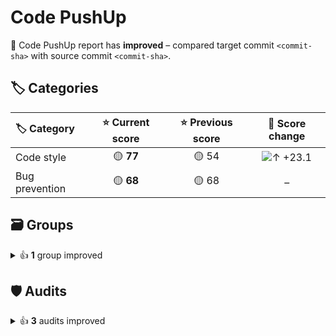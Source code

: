 # Code PushUp

🥳 Code PushUp report has **improved** – compared target commit `<commit-sha>` with source commit `<commit-sha>`.

## 🏷️ Categories

|🏷️ Category|⭐ Current score|⭐ Previous score|🔄 Score change|
|:--|:--:|:--:|:--:|
|Code style|🟡 **77**|🟡 54|![↑ +23.1](https://img.shields.io/badge/%E2%86%91%20%2B23.1-green)|
|Bug prevention|🟡 **68**|🟡 68|–|

## 🗃️ Groups

<details>
<summary>👍 <strong>1</strong> group improved</summary>

|🔌 Plugin|🗃️ Group|⭐ Current score|⭐ Previous score|🔄 Score change|
|:--|:--|:--:|:--:|:--:|
|[ESLint](https://www.npmjs.com/package/@code-pushup/eslint-plugin)|Suggestions|🟡 **71**|🟡 50|![↑ +21.4](https://img.shields.io/badge/%E2%86%91%20%2B21.4-green)|

3 other groups are unchanged.

</details>


## 🛡️ Audits

<details>
<summary>👍 <strong>3</strong> audits improved</summary>

|🔌 Plugin|🛡️ Audit|📏 Current value|📏 Previous value|🔄 Value change|
|:--|:--|:--:|:--:|:--:|
|[ESLint](https://www.npmjs.com/package/@code-pushup/eslint-plugin)|[Require or disallow method and property shorthand syntax for object literals](https://eslint.org/docs/latest/rules/object-shorthand)|🟩 **passed**|🟥 3 warnings|![↓ −100 %](https://img.shields.io/badge/%E2%86%93%20%E2%88%92100%E2%80%89%25-green)|
|[ESLint](https://www.npmjs.com/package/@code-pushup/eslint-plugin)|[Require braces around arrow function bodies](https://eslint.org/docs/latest/rules/arrow-body-style)|🟩 **passed**|🟥 1 warning|![↓ −100 %](https://img.shields.io/badge/%E2%86%93%20%E2%88%92100%E2%80%89%25-green)|
|[ESLint](https://www.npmjs.com/package/@code-pushup/eslint-plugin)|[Require `const` declarations for variables that are never reassigned after declared](https://eslint.org/docs/latest/rules/prefer-const)|🟩 **passed**|🟥 1 warning|![↓ −100 %](https://img.shields.io/badge/%E2%86%93%20%E2%88%92100%E2%80%89%25-green)|

44 other audits are unchanged.

</details>
